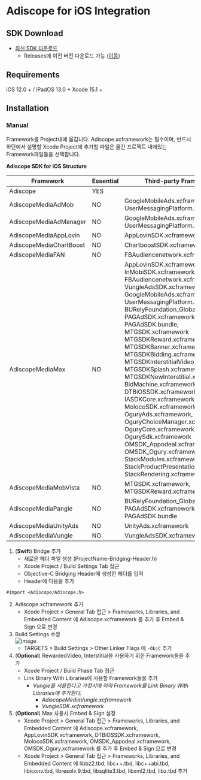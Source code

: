 # Adiscope for iOS Integration

## SDK Download
- [최신 SDK 다운로드](https://github.com/adiscope/Adiscope-iOS-Sample/releases/download/3.8.2/AdiscopeIosSdk-3.8.2.zip)
  - Releases에 이전 버전 다운로드 가능 ([이동](../../releases))

## Requirements
iOS 12.0 + / iPadOS 13.0 +
Xcode 15.1 +

## Installation
### Manual
Framework를 Project내에 옮깁니다. Adiscope.xcframework는 필수이며, 반드시 하단에서 설명할 Xcode Project에 추가할 파일은 옮긴 프로젝트 내에있는 Framework파일들을 선택합니다.

**Adiscope SDK for iOS Structure**

| Framework               | Essential | Third-party Frameworks                                       |
| ----------------------- | --------- | ------------------------------------------------------------ |
| Adiscope                | YES       |                                                              |
| AdiscopeMediaAdMob      | NO        | GoogleMobileAds.xcframework, UserMessagingPlatform.xcframework   |
| AdiscopeMediaAdManager  | NO        | GoogleMobileAds.xcframework, UserMessagingPlatform.xcframework   |
| AdiscopeMediaAppLovin   | NO        | AppLovinSDK.xcframework                                        |
| AdiscopeMediaChartBoost | NO        | ChartboostSDK.xcframework                                      |
| AdiscopeMediaFAN        | NO        | FBAudiencenetwork.xcframework                                  |
| AdiscopeMediaMax        | NO        | AppLovinSDK.xcframework, InMobiSDK.xcframework<br/>FBAudiencenetwork.xcframework, VungleAdsSDK.xcframework<br/>GoogleMobileAds.xcframework, UserMessagingPlatform.xcframework<br/>BURelyFoundation_Global.xcframework, PAGAdSDK.xcframework<br/>PAGAdSDK.bundle, MTGSDK.xcframework<br/>MTGSDKReward.xcframework, MTGSDKBanner.xcframework<br/>MTGSDKBidding.xcframework, MTGSDKInterstitialVideo.xcframework<br/>MTGSDKSplash.xcframework, MTGSDKNewInterstitial.xcframework<br/>BidMachine.xcframework, DTBiOSSDK.xcframework<br/>IASDKCore.xcframework, MolocoSDK.xcframework<br/>OguryAds.xcframework, OguryChoiceManager.xcframework<br/>OguryCore.xcframework, OgurySdk.xcframework<br/>OMSDK_Appodeal.xcframework, OMSDK_Ogury.xcframework<br/>StackModules.xcframework, StackProductPresentation.xcframework<br/>StackRendering.xcframework   |
| AdiscopeMediaMobVista   | NO        | MTGSDK.xcframework, MTGSDKReward.xcframework                     |
| AdiscopeMediaPangle     | NO        | BURelyFoundation_Global.xcframework<br/>PAGAdSDK.xcframework, PAGAdSDK.bundle  |
| AdiscopeMediaUnityAds   | NO        | UnityAds.xcframework                                           |
| AdiscopeMediaVungle     | NO        | VungleAdsSDK.xcframework                                       |



1. (**Swift**) Bridge 추가
   - 새로운 헤더 파일 생성 (ProjectName-Bridging-Header.h)
   - Xcode Project / Build Settings Tab 접근
   - Objective-C Bridging Header에 생성한 헤더를 입력
   - Header에 다음을 추가
```object-c
#import <Adiscope/Adiscope.h>
```
2. Adiscope.xcframework 추가
   - Xcode Project > General Tab 접근 > Frameworks, Libraries, and Embedded Content 에 Adiscope.xcframework 를 추가 후 Embed & Sign 으로 변경
3. Build Settings 수정<br/>
![image](https://github.com/user-attachments/assets/78c0472d-e384-406a-b038-a177c4ab3458)
   - TARGETS > Build Settings > Other Linker Flags 에 `-ObjC` 추가
3. (**Optional**) RewardedVideo, Interstitial을 사용하기 위한 Framework들을 추가
   - Xcode Project / Build Phase Tab 접근
   - Link Binary With Libraries에 사용할 Framework들을 추가 
     - *Vungle을 사용한다고 가정시에 이하 Framework를 Link Binary With Libraries에 추가한다.*
       - *AdiscopeMediaVungle.xcframework*
       - *VungleSDK.xcframework*
4. (**Optional**) Max 사용시 Embed & Sign 설정
   - Xcode Project > General Tab 접근 > Frameworks, Libraries, and Embedded Content 에 Adiscope.xcframework, AppLovinSDK.xcframework, DTBiOSSDK.xcframework, MolocoSDK.xcframework, OMSDK_Appodeal.xcframework, OMSDK_Ogury.xcframework 를 추가 후 Embed & Sign 으로 변경
   - Xcode Project > General Tab 접근 > Frameworks, Libraries, and Embedded Content 에 libbz2.tbd, libc++.tbd, libc++abi.tbd, libiconv.tbd, libresolv.9.tbd, libsqlite3.tbd, libxml2.tbd, libz.tbd 추가
